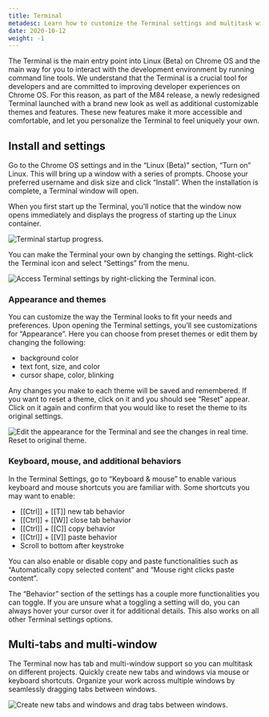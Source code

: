 ```yaml
---
title: Terminal
metadesc: Learn how to customize the Terminal settings and multitask with multi-tab support.
date: 2020-10-12
weight: -1
---
```


The Terminal is the main entry point into Linux (Beta) on Chrome OS and the main way for you to interact with the development environment by running command line tools. We understand that the Terminal is a crucial tool for developers and are committed to improving developer experiences on Chrome OS. For this reason, as part of the M84 release, a newly redesigned Terminal launched with a brand new look as well as additional customizable themes and features. These new features make it more accessible and comfortable, and let you personalize the Terminal to feel uniquely your own.

## Install and settings

Go to the Chrome OS settings and in the “Linux (Beta)” section, “Turn on” Linux. This will bring up a window with a series of prompts. Choose your preferred username and disk size and click “Install”. When the installation is complete, a Terminal window will open.

When you first start up the Terminal, you’ll notice that the window now opens immediately and displays the progress of starting up the Linux container.

![Terminal startup progress.](/images/productivity/terminal-startup.gif)

You can make the Terminal your own by changing the settings. Right-click the Terminal icon and select “Settings” from the menu.

![Access Terminal settings by right-clicking the Terminal icon.](/images/productivity/terminal-settings.png)

### Appearance and themes

You can customize the way the Terminal looks to fit your needs and preferences. Upon opening the Terminal settings, you’ll see customizations for “Appearance”. Here you can choose from preset themes or edit them by changing the following:

- background color
- text font, size, and color
- cursor shape, color, blinking

Any changes you make to each theme will be saved and remembered. If you want to reset a theme, click on it and you should see “Reset” appear. Click on it again and confirm that you would like to reset the theme to its original settings.

![Edit the appearance for the Terminal and see the changes in real time. Reset to original theme.](/images/productivity/terminal-change-appearance.gif)

### Keyboard, mouse, and additional behaviors

In the Terminal Settings, go to “Keyboard & mouse” to enable various keyboard and mouse shortcuts you are familiar with. Some shortcuts you may want to enable:

- [[Ctrl]] + [[T]] new tab behavior
- [[Ctrl]] + [[W]] close tab behavior
- [[Ctrl]] + [[C]] copy behavior
- [[Ctrl]] + [[V]] paste behavior
- Scroll to bottom after keystroke

You can also enable or disable copy and paste functionalities such as “Automatically copy selected content” and “Mouse right clicks paste content”.

The “Behavior” section of the settings has a couple more functionalities you can toggle. If you are unsure what a toggling a setting will do, you can always hover your cursor over it for additional details. This also works on all other Terminal settings options.

## Multi-tabs and multi-window

The Terminal now has tab and multi-window support so you can multitask on different projects. Quickly create new tabs and windows via mouse or keyboard shortcuts. Organize your work across multiple windows by seamlessly dragging tabs between windows.

![Create new tabs and windows and drag tabs between windows.](/images/productivity/terminal-multitabs.gif)
